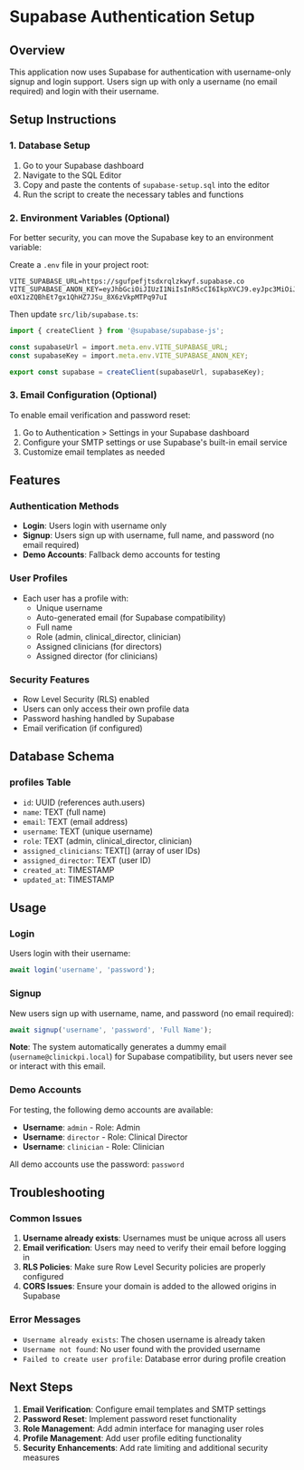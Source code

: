 # Supabase Authentication Setup

## Overview
This application now uses Supabase for authentication with username-only signup and login support. Users sign up with only a username (no email required) and login with their username.

## Setup Instructions

### 1. Database Setup
1. Go to your Supabase dashboard
2. Navigate to the SQL Editor
3. Copy and paste the contents of `supabase-setup.sql` into the editor
4. Run the script to create the necessary tables and functions

### 2. Environment Variables (Optional)
For better security, you can move the Supabase key to an environment variable:

Create a `.env` file in your project root:
```
VITE_SUPABASE_URL=https://sgufpefjtsdxrqlzkwyf.supabase.co
VITE_SUPABASE_ANON_KEY=eyJhbGciOiJIUzI1NiIsInR5cCI6IkpXVCJ9.eyJpc3MiOiJzdXBhYmFzZSIsInJlZiI6InNndWZwZWZqdHNkeHJxbHprd3lmIiwicm9sZSI6ImFub24iLCJpYXQiOjE3NTE4NTkxMTIsImV4cCI6MjA2NzQzNTExMn0.2Le-eOX1zZQBhEt7gx1QhHZ7JSu_8X6zVkpMTPq97uI
```

Then update `src/lib/supabase.ts`:
```typescript
import { createClient } from '@supabase/supabase-js';

const supabaseUrl = import.meta.env.VITE_SUPABASE_URL;
const supabaseKey = import.meta.env.VITE_SUPABASE_ANON_KEY;

export const supabase = createClient(supabaseUrl, supabaseKey);
```

### 3. Email Configuration (Optional)
To enable email verification and password reset:
1. Go to Authentication > Settings in your Supabase dashboard
2. Configure your SMTP settings or use Supabase's built-in email service
3. Customize email templates as needed

## Features

### Authentication Methods
- **Login**: Users login with username only
- **Signup**: Users sign up with username, full name, and password (no email required)
- **Demo Accounts**: Fallback demo accounts for testing

### User Profiles
- Each user has a profile with:
  - Unique username
  - Auto-generated email (for Supabase compatibility)
  - Full name
  - Role (admin, clinical_director, clinician)
  - Assigned clinicians (for directors)
  - Assigned director (for clinicians)

### Security Features
- Row Level Security (RLS) enabled
- Users can only access their own profile data
- Password hashing handled by Supabase
- Email verification (if configured)

## Database Schema

### profiles Table
- `id`: UUID (references auth.users)
- `name`: TEXT (full name)
- `email`: TEXT (email address)
- `username`: TEXT (unique username)
- `role`: TEXT (admin, clinical_director, clinician)
- `assigned_clinicians`: TEXT[] (array of user IDs)
- `assigned_director`: TEXT (user ID)
- `created_at`: TIMESTAMP
- `updated_at`: TIMESTAMP

## Usage

### Login
Users login with their username:
```javascript
await login('username', 'password');
```

### Signup
New users sign up with username, name, and password (no email required):
```javascript
await signup('username', 'password', 'Full Name');
```

**Note**: The system automatically generates a dummy email (`username@clinickpi.local`) for Supabase compatibility, but users never see or interact with this email.

### Demo Accounts
For testing, the following demo accounts are available:
- **Username**: `admin` - Role: Admin
- **Username**: `director` - Role: Clinical Director
- **Username**: `clinician` - Role: Clinician

All demo accounts use the password: `password`

## Troubleshooting

### Common Issues

1. **Username already exists**: Usernames must be unique across all users
2. **Email verification**: Users may need to verify their email before logging in
3. **RLS Policies**: Make sure Row Level Security policies are properly configured
4. **CORS Issues**: Ensure your domain is added to the allowed origins in Supabase

### Error Messages
- `Username already exists`: The chosen username is already taken
- `Username not found`: No user found with the provided username
- `Failed to create user profile`: Database error during profile creation

## Next Steps

1. **Email Verification**: Configure email templates and SMTP settings
2. **Password Reset**: Implement password reset functionality
3. **Role Management**: Add admin interface for managing user roles
4. **Profile Management**: Add user profile editing functionality
5. **Security Enhancements**: Add rate limiting and additional security measures